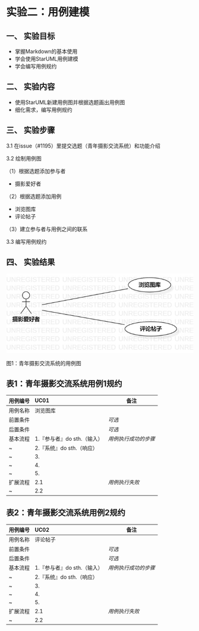 # 实验二：用例建模

## 一、 实验目标

- 掌握Markdown的基本使用
- 学会使用StarUML用例建模
- 学会编写用例规约

## 二、 实验内容

- 使用StarUML新建用例图并根据选题画出用例图
- 细化需求，编写用例规约

## 三、 实验步骤

3.1 在issue（#1195）里提交选题（青年摄影交流系统）和功能介绍

3.2 绘制用例图

（1）根据选题添加参与者
- 摄影爱好者

（2）根据选题添加用例
- 浏览图库
- 评论帖子

（3）建立参与者与用例之间的联系

3.3 编写用例规约

## 四、 实验结果

![用例图](./Lab2_UseCaseDiagram.jpg)

图1：青年摄影交流系统的用例图

## 表1：青年摄影交流系统用例1规约  

用例编号  | UC01 | 备注  
-|:-|-  
用例名称  | 浏览图库  |   
前置条件  |      | *可选*   
后置条件  |      | *可选*   
基本流程  | 1.『参与者』do sth.（输入）  |*用例执行成功的步骤*    
~| 2.『系统』do sth.（响应）  |   
~| 3.   |   
~| 4.   |   
~| 5.   |  
扩展流程  | 2.1   |*用例执行失败*    
~| 2.2   |  

## 表2：青年摄影交流系统用例2规约  

用例编号  | UC02 | 备注  
-|:-|-  
用例名称  | 评论帖子  |   
前置条件  |      | *可选*   
后置条件  |      | *可选*   
基本流程  | 1.『参与者』do sth.（输入）  |*用例执行成功的步骤*    
~| 2.『系统』do sth.（响应）  |   
~| 3.   |   
~| 4.   |   
~| 5.   |  
扩展流程  | 2.1   |*用例执行失败*    
~| 2.2   |  
